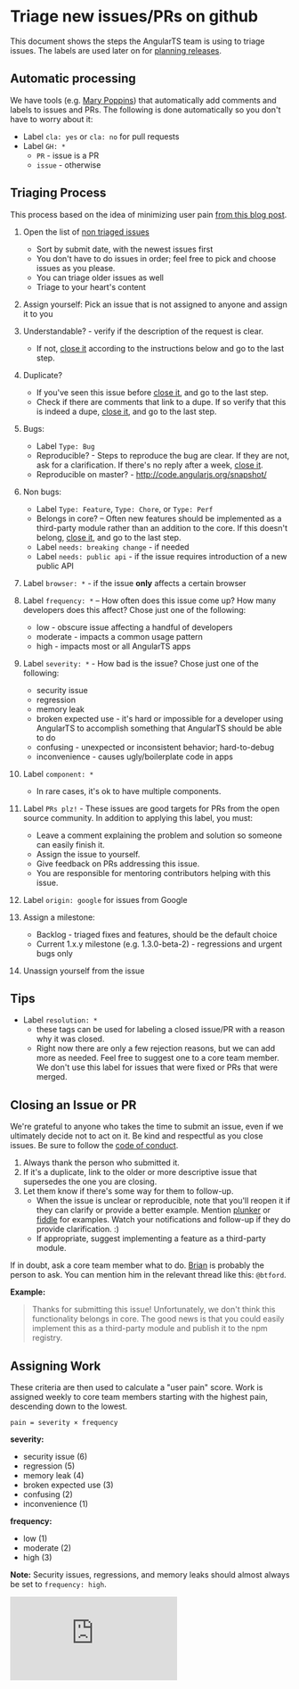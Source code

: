 # Triage new issues/PRs on github

This document shows the steps the AngularTS team is using to triage issues.
The labels are used later on for [planning releases](#assigning-work).

## Automatic processing

We have tools (e.g. [Mary Poppins]) that automatically add comments and labels to issues and PRs.
The following is done automatically so you don't have to worry about it:

- Label `cla: yes` or `cla: no` for pull requests
- Label `GH: *`
  - `PR` - issue is a PR
  - `issue` - otherwise

## Triaging Process

This process based on the idea of minimizing user pain
[from this blog post](http://www.lostgarden.com/2008/05/improving-bug-triage-with-user-pain.html).

1. Open the list of [non triaged issues](https://github.com/angular/angular.js/issues?q=is%3Aopen+sort%3Acreated-desc+no%3Amilestone)
   - Sort by submit date, with the newest issues first
   - You don't have to do issues in order; feel free to pick and choose issues as you please.
   - You can triage older issues as well
   - Triage to your heart's content
1. Assign yourself: Pick an issue that is not assigned to anyone and assign it to you
1. Understandable? - verify if the description of the request is clear.
   - If not, [close it][] according to the instructions below and go to the last step.
1. Duplicate?
   - If you've seen this issue before [close it][], and go to the last step.
   - Check if there are comments that link to a dupe. If so verify that this is indeed a dupe, [close it][], and go to the last step.
1. Bugs:
   - Label `Type: Bug`
   - Reproducible? - Steps to reproduce the bug are clear. If they are not, ask for a clarification. If there's no reply after a week, [close it][].
   - Reproducible on master? - <http://code.angularjs.org/snapshot/>
1. Non bugs:
   - Label `Type: Feature`, `Type: Chore`, or `Type: Perf`
   - Belongs in core? – Often new features should be implemented as a third-party module rather than an addition to the core.
     If this doesn't belong, [close it][], and go to the last step.
   - Label `needs: breaking change` - if needed
   - Label `needs: public api` - if the issue requires introduction of a new public API
1. Label `browser: *` - if the issue **only** affects a certain browser
1. Label `frequency: *` – How often does this issue come up? How many developers does this affect? Chose just one of the following:
   - low - obscure issue affecting a handful of developers
   - moderate - impacts a common usage pattern
   - high - impacts most or all AngularTS apps
1. Label `severity: *` - How bad is the issue? Chose just one of the following:
   - security issue
   - regression
   - memory leak
   - broken expected use - it's hard or impossible for a developer using AngularTS to accomplish something that AngularTS should be able to do
   - confusing - unexpected or inconsistent behavior; hard-to-debug
   - inconvenience - causes ugly/boilerplate code in apps
1. Label `component: *`
   - In rare cases, it's ok to have multiple components.
1. Label `PRs plz!` - These issues are good targets for PRs from the open source community. In addition to applying this label, you must:
   - Leave a comment explaining the problem and solution so someone can easily finish it.
   - Assign the issue to yourself.
   - Give feedback on PRs addressing this issue.
   - You are responsible for mentoring contributors helping with this issue.
1. Label `origin: google` for issues from Google
1. Assign a milestone:

   - Backlog - triaged fixes and features, should be the default choice
   - Current 1.x.y milestone (e.g. 1.3.0-beta-2) - regressions and urgent bugs only

1. Unassign yourself from the issue

## Tips

- Label `resolution: *`
  - these tags can be used for labeling a closed issue/PR with a reason why it was closed.
  - Right now there are only a few rejection reasons, but we can add more as needed. Feel free to suggest one to a core team member. We don't use this label for issues that were fixed or PRs that were merged.

## Closing an Issue or PR

We're grateful to anyone who takes the time to submit an issue, even if we ultimately decide not to act on it.
Be kind and respectful as you close issues. Be sure to follow the [code of conduct][].

1. Always thank the person who submitted it.
1. If it's a duplicate, link to the older or more descriptive issue that supersedes the one you are closing.
1. Let them know if there's some way for them to follow-up.
   - When the issue is unclear or reproducible, note that you'll reopen it if they can clarify or provide a better example. Mention [plunker] or [fiddle] for examples. Watch your notifications and follow-up if they do provide clarification. :)
   - If appropriate, suggest implementing a feature as a third-party module.

If in doubt, ask a core team member what to do.
[Brian](https://github.com/btford) is probably the person to ask.
You can mention him in the relevant thread like this: `@btford`.

**Example:**

> Thanks for submitting this issue!
> Unfortunately, we don't think this functionality belongs in core.
> The good news is that you could easily implement this as a third-party module and publish it to the npm registry.

## Assigning Work

These criteria are then used to calculate a "user pain" score.
Work is assigned weekly to core team members starting with the highest pain, descending down to the lowest.

```
pain = severity × frequency
```

**severity:**

- security issue (6)
- regression (5)
- memory leak (4)
- broken expected use (3)
- confusing (2)
- inconvenience (1)

**frequency:**

- low (1)
- moderate (2)
- high (3)

**Note:** Security issues, regressions, and memory leaks should almost always be set to `frequency: high`.

[![Analytics](https://ga-beacon.appspot.com/UA-8594346-11/angular.js/TRIAGING.md?pixel)](https://github.com/igrigorik/ga-beacon)

[close it]: #closing-an-issue-or-pr
[code of conduct]: https://github.com/angular/code-of-conduct/blob/master/CODE_OF_CONDUCT.md
[Mary Poppins]: https://github.com/btford/mary-poppins
[plunker]: http://plnkr.co/
[fiddle]: http://jsfiddle.net/
